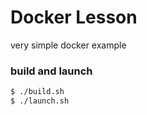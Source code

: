 # Docker Lesson
very simple docker example

### build and launch

```bash
$ ./build.sh
$ ./launch.sh
```
